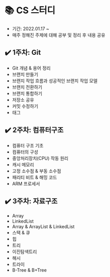 # 📚 CS 스터디
- 기간: 2022.01.17 ~
- 매주 정해진 주제에 대해 공부 및 정리 후 내용 공유
## ✔️ 1주차: Git
- Git 개념 & 용어 정리  
- 브랜치 만들기  
- 브랜지 작업 흐름과 성공적인 브랜치 작업 모델  
- 브랜치 전환하기  
- 브랜치 통합하기  
- 저장소 공유  
- 커밋 수정하기  
- 태그  
## ✔️ 2주차: 컴퓨터구조
- 컴퓨터 구조 기초  
- 컴퓨터의 구성  
- 중앙처리장치(CPU) 작동 원리  
- 캐시 메모리  
- 고정 소수점 & 부동 소수점  
- 패리티 비트 & 해밍 코드  
- ARM 프로세서  
## ✔️ 3주차: 자료구조
- Array  
- LinkedList  
- Array & ArrayList & LinkedList  
- 스택 & 큐  
- 힙  
- 트리  
- 이진탐색트리  
- 해시  
- 트라이  
- B-Tree & B+Tree  
